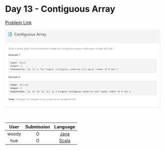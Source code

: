 # Day 13 - Contiguous Array

[Problem Link](https://leetcode.com/problems/contiguous-array/)

![13-contiguous-array](../images/13-contiguous-array.png)

<br>

User  | Submission | Language
:--:  | :--------: | :-----:
woody | O          | [Java](./woody.md)
hue   | O          | [Scala](./hue.scala)